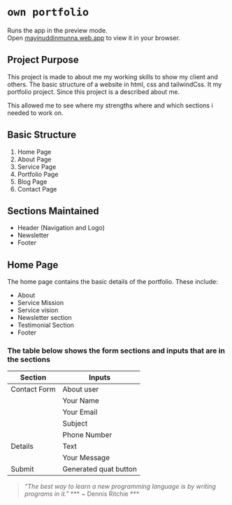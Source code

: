 # `own portfolio`

Runs the app in the preview mode.\
Open [mayinuddinmunna.web.app](https://mayinuddinmunna.web.app) to view it in your browser.

## Project Purpose

This project is made to about me my working skills to show my client and others.
The basic structure of a website in html, css and tailwindCss. It  my portfolio project. Since this project is a described about me.

This allowed me to see where my strengths where and which sections i needed to work on.

## Basic Structure

1. Home Page
2. About Page
3. Service Page
4. Portfolio Page
5. Blog Page
6. Contact Page

## Sections Maintained

- Header (Navigation and Logo)
- Newsletter
- Footer

## Home Page

The home page contains the basic details of the portfolio. These include:
- About
- Service Mission
- Service vision
- Newsletter section
- Testimonial Section
- Footer

### The table below shows the form sections and inputs that are in the sections

| Section | Inputs |
|--------------|--------------|
| Contact Form | About user |
| | Your Name | |
| | Your Email | |
| | Subject | |
| | Phone Number | |
| Details | Text |
| | Your Message | |
| Submit | Generated quat button |


> *"The best way to learn a new programming language is by writing programs in it."*
> *** ~ Dennis Ritchie ***
